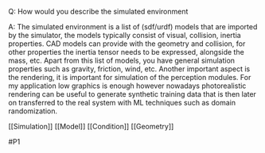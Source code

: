 Q: How would you describe the simulated environment

A: The simulated environment is a list of (sdf/urdf) models that are imported by the simulator, the models typically consist of visual, collision, inertia properties. CAD models can provide with the geometry and collision, for other properties the inertia tensor needs to be expressed, alongside the mass, etc. Apart from this list of models, you have general simulation properties such as gravity, friction, wind, etc. Another important aspect is the rendering, it is important for simulation of the perception modules. For my application low graphics is enough however nowadays photorealistic rendering can be useful to generate synthetic training data that is then later on transferred to the real system with ML techniques such as domain randomization.

[[Simulation]]
[[Model]]
[[Condition]]
[[Geometry]]

#P1 